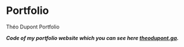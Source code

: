 # Portfolio
Théo Dupont Portfolio

__*Code of my portfolio website which you can see here [theodupont.ga](https://theodupont.ga).*__
